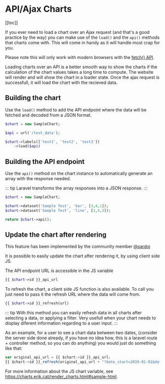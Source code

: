 # API/Ajax Charts

[[toc]]

If you ever need to load a chart over an Ajax request (and that's a good practice by the way) you can make use
of the `load()` and the `api()` methods that charts come with. This will come in handy as it will handle most crap for you.

Please note this will only work with modern browsers with the [fetch() API](https://developer.mozilla.org/en-US/docs/Web/API/Fetch_API).

Loading charts over an API is a better smooth way to show the charts if the calculation of the chart values takes a long time to compute. The website will render and will show the chart in a loader state. Once the ajax request is successfull, it will load the chart with the recieved data.

## Building the chart

Use the `load()` method to add the API endpoint where the data will be fetched and decoded from a JSON format.

```php
$chart = new SampleChart;

$api = url('/test_data');

$chart->labels(['test1', 'test2', 'test3'])
    ->load($api)
```

## Building the API endpoint

Use the `api()` method on the chart instance to automatically generate an array with the response needed.

::: tip
Laravel transforms the array responses into a JSON response.
:::

```php
$chart = new SampleChart;

$chart->dataset('Sample Test', 'bar', [3,4,1]);
$chart->dataset('Sample Test', 'line', [1,4,3]);

return $chart->api();
```

## Update the chart after rendering

This feature has been implemented by the community member [@sardoj](https://github.com/sardoj)

It is possible to easily update the chart after rendering it, by using client side JS.

The API endpoint URL is accessible in the JS variable

```php
{{ $chart->id }}_api_url
```

To refresh the chart, a client side JS function is also available. To call you just need to pass it the refresh URL
where the data will come from.

```php
{{ $chart->id }}_refresh(url)
```

::: tip
With this method you can easily refresh data in all charts after selecting a data, or applying a filter. Very usefull when
your chart needs to display diferent information regarding to a user input.
:::

As an example, for a user to see a chart data between two dates, (consider the server side done already, if you have no idea how, this is a laravel route + controller method, so you can do anything) you would just do something like that:

```js
var original_api_url = {{ $chart->id }}_api_url;
{{ $chart->id }}_refresh(original_api_url + "?date_start=2019-01-01&date_end=2019-12-31");
```

For more information about the JS chart variable, see https://charts.erik.cat/render_charts.html#sample-html.
